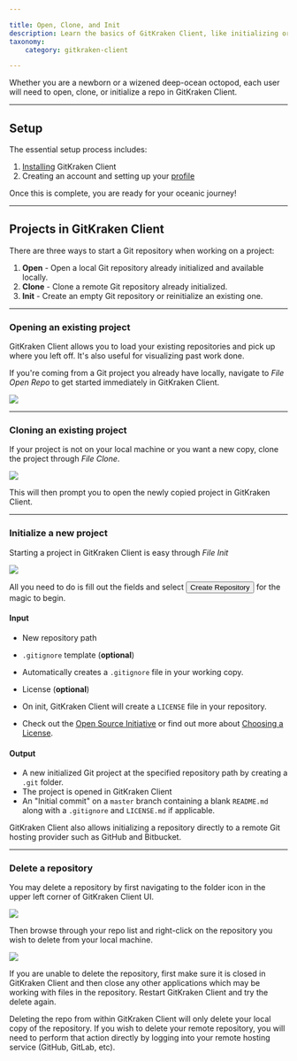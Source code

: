 ```yaml
---

title: Open, Clone, and Init
description: Learn the basics of GitKraken Client, like initializing or cloning projects!
taxonomy:
    category: gitkraken-client

---
```


Whether you are a newborn or a wizened deep-ocean octopod, each user will need to open, clone, or initialize a repo in GitKraken Client.

***
## Setup
The essential setup process includes:

1. [Installing](/how-to-install) GitKraken Client
2. Creating an account and setting up your [profile](/start-here/profiles)

Once this is complete, you are ready for your oceanic journey!

***
## Projects in GitKraken Client
There are three ways to start a Git repository when working on a project:

1. **Open** - Open a local Git repository already initialized and available locally.
2. **Clone** - Clone a remote Git repository already initialized.
3. **Init** - Create an empty Git repository or reinitialize an existing one.

***

### Opening an existing project
GitKraken Client allows you to load your existing repositories and pick up where you left off. It's also useful for visualizing past work done.  

If you're coming from a Git project you already have locally, navigate to <em class='context-menu'>File <i class="fa fa-caret-right"></i> Open Repo</em> to get started immediately in GitKraken Client.

<img src='/img/documentation/getting-started/project.png' srcset='/img/documentation/getting-started/project@2x.png 2x' class='img-bordered img-responsive center'>

***
### Cloning an existing project
If your project is not on your local machine or you want a new copy, clone the project through <em class='context-menu'>File <i class="fa fa-caret-right"></i> Clone</em>.

<img src='/img/documentation/getting-started/clone.png' srcset='/img/documentation/getting-started/clone@2x.png 2x' class='img-bordered img-responsive center'>

This will then prompt you to open the newly copied project in GitKraken Client.

***
### Initialize a new project
Starting a project in GitKraken Client is easy through <em class='context-menu'>File <i class="fa fa-caret-right"></i> Init</em>

<img src='/img/documentation/getting-started/init.png' srcset='/img/documentation/getting-started/init@2x.png 2x' class='img-bordered img-responsive center'>

All you need to do is fill out the fields and select <button class='button button--success button--ui button--nolink'>Create Repository</span></button> for the magic to begin.

#### Input
* New repository path
* `.gitignore` template (**optional**)
 * Automatically creates a `.gitignore` file in your working copy.

* License (**optional**)
 * On init, GitKraken Client will create a `LICENSE` file in your repository.
 * Check out the [Open Source Initiative](https://opensource.org/licenses) or find out more about [Choosing a License](http://choosealicense.com/).

#### Output
* A new initialized Git project at the specified repository path by creating a `.git` folder.
* The project is opened in GitKraken Client
* An "Initial commit" on a `master` branch containing a blank `README.md` along with a `.gitignore` and `LICENSE.md` if applicable.

 <div class='callout callout--success'>
     <p>GitKraken Client also allows initializing a repository directly to a remote Git hosting provider such as GitHub and Bitbucket.</p>
 </div>


***

### Delete a repository

You may delete a repository by first navigating to the folder icon in the upper left corner of GitKraken Client UI.

<img src='/img/documentation/getting-started/click-folder.png' srcset='/img/documentation/getting-started/click-folder@2x.png 2x' class='img-bordered img-responsive center'>

Then browse through your repo list and right-click on the repository you wish to delete from your local machine. 

<img src='/img/documentation/getting-started/delete-repo.png' srcset='/img/documentation/getting-started/delete-repo@2x.png 2x' class='img-bordered img-responsive center'>

If you are unable to delete the repository, first make sure it is closed in GitKraken Client and then close any other applications which may be working with files in the repository. Restart GitKraken Client and try the delete again.

Deleting the repo from within GitKraken Client will only delete your local copy of the repository. If you wish to delete your remote repository, you will need to perform that action directly by logging into your remote hosting service (GitHub, GitLab, etc).
